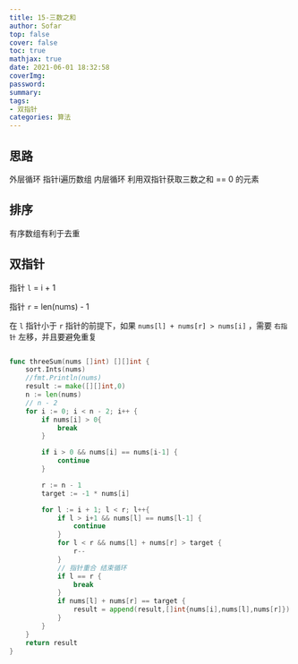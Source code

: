 ```yaml
---
title: 15-三数之和
author: Sofar
top: false
cover: false
toc: true
mathjax: true
date: 2021-06-01 18:32:58
coverImg:
password:
summary:
tags:
- 双指针
categories: 算法
---
```


## 思路
外层循环 指针i遍历数组
内层循环 利用双指针获取三数之和 == 0 的元素

## 排序
有序数组有利于去重

## 双指针
指针 `l` = i + 1

指针 `r` = len(nums) - 1

在 `l` 指针小于 `r` 指针的前提下，如果 `nums[l] + nums[r] > nums[i]` ，需要 `右指针` 左移，并且要避免重复


```go

func threeSum(nums []int) [][]int {
    sort.Ints(nums) 
	//fmt.Println(nums)
	result := make([][]int,0)
	n := len(nums)
    // n - 2 
	for i := 0; i < n - 2; i++ {
		if nums[i] > 0{
			break
		}

		if i > 0 && nums[i] == nums[i-1] {
			continue
		}

		r := n - 1
		target := -1 * nums[i]

		for l := i + 1; l < r; l++{
			if l > i+1 && nums[l] == nums[l-1] {
				continue
			}
			for l < r && nums[l] + nums[r] > target {
				r--
			}
            // 指针重合 结束循环
			if l == r {
				break
			}
			if nums[l] + nums[r] == target {
				result = append(result,[]int{nums[i],nums[l],nums[r]})
			}
		}
	}
	return result
}

```
